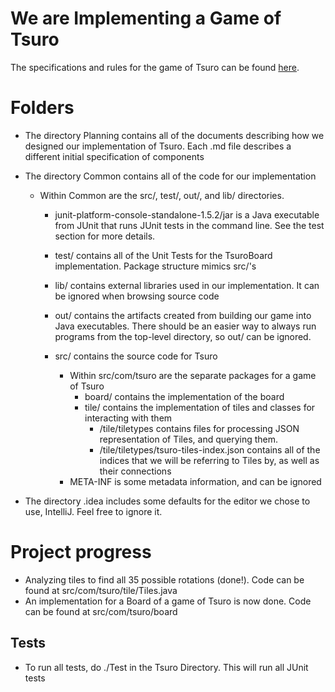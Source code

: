 

# We are Implementing a Game of Tsuro

The specifications and rules for the game of Tsuro can be found [here](https://ccs.neu.edu/home/matthias/4500-f19/tsuro.html). 

# Folders

  - The directory Planning contains all of the documents describing how we
  designed our implementation of Tsuro. Each .md file describes a different initial specification of components

  - The directory Common contains all of the code for our implementation

    - Within Common are the src/, test/, out/, and lib/ directories.

      - junit-platform-console-standalone-1.5.2/jar is a Java executable from JUnit that runs JUnit tests in the command line. See the test section for more details.

      - test/ contains all of the Unit Tests for the TsuroBoard implementation. Package structure mimics src/'s

      - lib/ contains external libraries used in our implementation. It can be ignored when browsing source code

      - out/ contains the artifacts created from building our game into Java executables. There should be an easier way to always run programs from the top-level directory, so out/ can be ignored.

      - src/ contains the source code for Tsuro
        - Within src/com/tsuro are the separate packages for a game of Tsuro
          - board/ contains the implementation of the board
          - tile/ contains the implementation of tiles and classes for interacting with them
            - /tile/tiletypes contains files for processing JSON  representation of Tiles, and querying them.
            - /tile/tiletypes/tsuro-tiles-index.json contains all of the indices that we will be referring to Tiles by, as well as their connections
        - META-INF is some metadata information, and can be ignored

  - The directory .idea includes some defaults for the editor we chose to use, IntelliJ. Feel free
  to ignore it.
  

# Project progress

  - Analyzing tiles to find all 35 possible rotations (done!). Code can be found at src/com/tsuro/tile/Tiles.java
  - An implementation for a Board of a game of Tsuro is now done. Code can be found at src/com/tsuro/board

## Tests

  - To run all tests, do ./Test in the Tsuro Directory. This will run all JUnit
    tests
    
